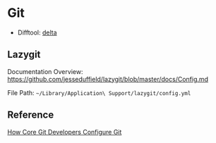 # Git

- Difftool: [delta](https://github.com/dandavison/delta)

## Lazygit

Documentation Overview: <https://github.com/jesseduffield/lazygit/blob/master/docs/Config.md>

File Path: `~/Library/Application\ Support/lazygit/config.yml`

## Reference

[How Core Git Developers Configure Git](https://blog.gitbutler.com/how-git-core-devs-configure-git)
